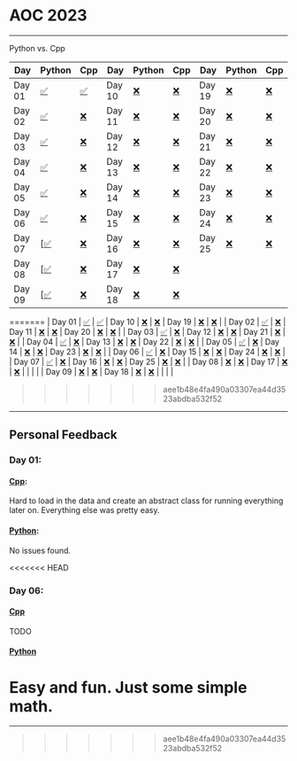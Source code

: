 # AOC 2023

---

Python vs. Cpp

| Day 	| Python 	| Cpp 	| Day 	| Python 	| Cpp 	| Day 	| Python 	| Cpp 	|
|-----	|--------	|--------	|-----	|--------	|--------	|-----	|--------	|--------	|
|  Day 01	| [✅](./python/days/day1.py) | [✅](./cpp/day1.cpp) |  Day 10	|    [❌](./python/day10.py)     |  [❌](./cpp/day10.cpp)     	|  Day 19 | [❌](./python/days/day19.py)      | [❌](./cpp/day19.cpp)        	|
|  Day 02	| [✅](./python/days/day2.py) | [❌](./cpp/day2.cpp) |  Day 11	|    [❌](./python/day11.py)     |  [❌](./cpp/day11.cpp)     	|  Day 20 | [❌](./python/day20.py)      | [❌](./cpp/day20.cpp)        	|
|  Day 03	| [✅](./python/days/day3.py) | [❌](./cpp/day3.cpp) |  Day 12	|    [❌](./python/day12.py)     |  [❌](./cpp/day12.cpp)     	|  Day 21 | [❌](./python/day21.py)      | [❌](./cpp/day21.cpp)        	|
|  Day 04	| [✅](./python/days/day4.py) | [❌](./cpp/day4.cpp) |  Day 13	|    [❌](./python/day13.py)     |  [❌](./cpp/day13.cpp)     	|  Day 22 | [❌](./python/day22.py)      | [❌](./cpp/day22.cpp)        	|
|  Day 05	| [✅](./python/days/day5.py) | [❌](./cpp/day5.cpp) |  Day 14	|    [❌](./python/day14.py)     |  [❌](./cpp/day14.cpp)     	|  Day 23 | [❌](./python/day23.py)      | [❌](./cpp/day23.cpp)        	|
|  Day 06	| [✅](./python/days/day6.py) | [❌](./cpp/day6.cpp) |  Day 15	|    [❌](./python/day15.py)     |  [❌](./cpp/day15.cpp)     	|  Day 24 | [❌](./python/day24.py)      | [❌](./cpp/day24.cpp)        	|
|  Day 07	| [[✅](./python/days/day7.py) | [❌](./cpp/day7.cpp) |  Day 16	|    [❌](./python/day16.py)     |  [❌](./cpp/day16.cpp)     	|  Day 25 | [❌](./python/day25.py)      | [❌](./cpp/day25.cpp)        	|
|  Day 08	| [[✅](./python/days/day8.py) | [❌](./cpp/day8.cpp) |  Day 17	|    [❌](./python/day17.py)     |  [❌](./cpp/day17.cpp)     	|         |            |        	|
|  Day 09	| [[✅](./python/days/day9.py) | [❌](./cpp/day9.cpp) |  Day 18	|    [❌](./python/day18.py)     |  [❌](./cpp/day18.cpp)     	|         |            |        	|
=======
|  Day 01	| [✅](./python/days/day1.py) | [✅](./cpp/days/day1.cpp) |  Day 10	|    [❌](./python/day10.py)     |  [❌](./cpp/day10.cpp)     	|  Day 19 | [❌](./python/day19.py)      | [❌](./cpp/day19.cpp)        	|
|  Day 02	| [✅](./python/days/day2.py) | [❌](./cpp/days/day2.cpp) |  Day 11	|    [❌](./python/day11.py)     |  [❌](./cpp/day11.cpp)     	|  Day 20 | [❌](./python/day20.py)      | [❌](./cpp/day20.cpp)        	|
|  Day 03	| [✅](./python/days/day3.py) | [❌](./cpp/days/day3.cpp) |  Day 12	|    [❌](./python/day12.py)     |  [❌](./cpp/day12.cpp)     	|  Day 21 | [❌](./python/day21.py)      | [❌](./cpp/day21.cpp)        	|
|  Day 04	| [✅](./python/days/day4.py) | [❌](./cpp/days/day4.cpp) |  Day 13	|    [❌](./python/day13.py)     |  [❌](./cpp/day13.cpp)     	|  Day 22 | [❌](./python/day22.py)      | [❌](./cpp/day22.cpp)        	|
|  Day 05	| [✅](./python/days/day5.py) | [❌](./cpp/days/day5.cpp) |  Day 14	|    [❌](./python/day14.py)     |  [❌](./cpp/day14.cpp)     	|  Day 23 | [❌](./python/day23.py)      | [❌](./cpp/day23.cpp)        	|
|  Day 06	| [✅](./python/days/day6.py) | [❌](./cpp/days/day6.cpp) |  Day 15	|    [❌](./python/day15.py)     |  [❌](./cpp/day15.cpp)     	|  Day 24 | [❌](./python/day24.py)      | [❌](./cpp/day24.cpp)        	|
|  Day 07	| [✅](./python/days/day7.py) | [❌](./cpp/days/day7.cpp) |  Day 16	|    [❌](./python/day16.py)     |  [❌](./cpp/day16.cpp)     	|  Day 25 | [❌](./python/day25.py)      | [❌](./cpp/day25.cpp)        	|
|  Day 08	| [❌](./python/days/day8.py) | [❌](./cpp/days/day8.cpp) |  Day 17	|    [❌](./python/day17.py)     |  [❌](./cpp/day17.cpp)     	|         |            |        	|
|  Day 09	| [❌](./python/days/day9.py) | [❌](./cpp/days/day9.cpp) |  Day 18	|    [❌](./python/day18.py)     |  [❌](./cpp/day18.cpp)     	|         |            |        	|
>>>>>>> aee1b48e4fa490a03307ea44d3523abdba532f52


---

## Personal Feedback

### Day 01:
#### [Cpp](./cpp/days/day1.cpp):
Hard to load in the data and create an abstract class for running everything later on. Everything else was pretty easy.
#### [Python](./python/days/day1.python):
No issues found.

<<<<<<< HEAD
### Day 06:
#### [Cpp](./cpp/days/day6.cpp)
TODO
#### [Python](./python/days/days/day6.py)
Easy and fun. Just some simple math.
=======

---

>>>>>>> aee1b48e4fa490a03307ea44d3523abdba532f52
